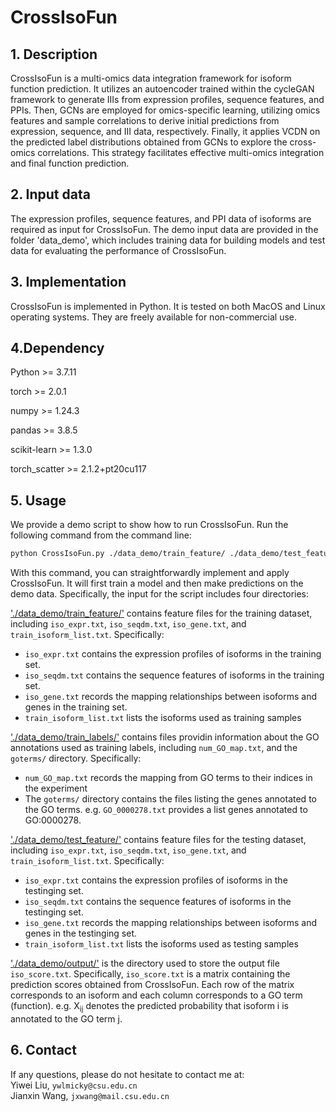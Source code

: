 # CrossIsoFun
## 1. Description
CrossIsoFun is a multi-omics data integration framework for isoform function prediction. It utilizes an autoencoder trained within the cycleGAN framework to generate IIIs from expression profiles, sequence features, and PPIs. Then, GCNs are employed for omics-specific learning, utilizing omics features and sample correlations to derive initial predictions from expression, sequence, and III data, respectively. Finally, it applies VCDN on the predicted label distributions obtained from GCNs to explore the cross-omics correlations. This strategy facilitates effective multi-omics integration and final function prediction. 


## 2. Input data
The expression profiles, sequence features, and PPI data of isoforms are required as input for CrossIsoFun. The demo input data are provided in the folder 'data_demo', which includes training data for building models and test data for evaluating the performance of CrossIsoFun.


## 3. Implementation
CrossIsoFun is implemented in Python. It is tested on both MacOS and Linux operating systems. They are freely available for non-commercial use.


## 4.Dependency

Python >= 3.7.11

torch >= 2.0.1

numpy >= 1.24.3

pandas >= 3.8.5

scikit-learn >= 1.3.0

torch_scatter >= 2.1.2+pt20cu117

## 5. Usage
We provide a demo script to show how to run CrossIsoFun. Run the following command from the command line:

```bash
python CrossIsoFun.py ./data_demo/train_feature/ ./data_demo/test_feature/ ./data_demo/train_label_folder/ ./data_demo/output/
```

With this command, you can straightforwardly implement and apply CrossIsoFun. It will first train a model and then make predictions on the demo data. Specifically, the input for the script includes four directories:

['./data_demo/train_feature/'](./data_demo/train_feature/) contains feature files for the training dataset, including `iso_expr.txt`, `iso_seqdm.txt`, `iso_gene.txt`, and `train_isoform_list.txt`. Specifically:
- `iso_expr.txt` contains the expression profiles of isoforms in the training set.
- `iso_seqdm.txt` contains the sequence features of isoforms in the training set.
- `iso_gene.txt` records the mapping relationships between isoforms and genes in the training set.
- `train_isoform_list.txt` lists the isoforms used as training samples

['./data_demo/train_labels/']('./data_demo/train_labels/') contains files providin information about the GO annotations used as training labels, including `num_GO_map.txt`, and the `goterms/` directory. Specifically:
- `num_GO_map.txt` records the mapping from GO terms to their indices in the experiment
- The `goterms/` directory contains the files listing the genes annotated to the GO terms. e.g. `GO_0000278.txt` provides a list genes annotated to GO:0000278. 

['./data_demo/test_feature/'](./data_demo/train_feature/) contains feature files for the testing dataset, including `iso_expr.txt`, `iso_seqdm.txt`, `iso_gene.txt`, and `train_isoform_list.txt`. Specifically:
- `iso_expr.txt` contains the expression profiles of isoforms in the testinging set.
- `iso_seqdm.txt` contains the sequence features of isoforms in the testinging set.
- `iso_gene.txt` records the mapping relationships between isoforms and genes in the testinging set.
- `train_isoform_list.txt` lists the isoforms used as testing samples

['./data_demo/output/'](./data_demo/output/) is the directory used to store the output file `iso_score.txt`. Specifically, `iso_score.txt` is a matrix containing the prediction scores obtained from CrossIsoFun. Each row of the matrix corresponds to an isoform and each column corresponds to a GO term (function). e.g. X<sub>ij</sub> denotes the predicted probability that isoform i is annotated to the GO term j.

## 6. Contact
If any questions, please do not hesitate to contact me at:
<br>
Yiwei Liu, `ywlmicky@csu.edu.cn`
<br>
Jianxin Wang, `jxwang@mail.csu.edu.cn`
